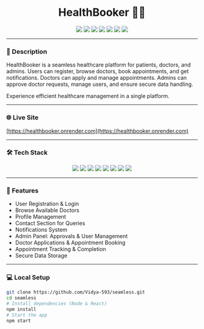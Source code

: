 <div id="top" align="center">
<h1>HealthBooker 🧑‍⚕️</h1>

<img src="https://img.shields.io/github/repo-size/Vidya-593/seamless?style=for-the-badge" />
<img src="https://img.shields.io/github/issues/Vidya-593/seamless?style=for-the-badge" />
<img src="https://img.shields.io/github/issues-closed-raw/Vidya-593/seamless?style=for-the-badge" />
<img src="https://img.shields.io/github/last-commit/Vidya-593/seamless?style=for-the-badge" />
<img src="https://img.shields.io/github/forks/Vidya-593/seamless?style=for-the-badge" />
<img src="https://img.shields.io/github/stars/Vidya-593/seamless?style=for-the-badge" />
<img src="https://img.shields.io/github/contributors-anon/Vidya-593/seamless?style=for-the-badge" />
</div>

---

### 📝 Description
HealthBooker is a seamless healthcare platform for patients, doctors, and admins. Users can register, browse doctors, book appointments, and get notifications. Doctors can apply and manage appointments. Admins can approve doctor requests, manage users, and ensure secure data handling.  

Experience efficient healthcare management in a single platform.  

---

### 🌐 Live Site
[https://healthbooker.onrender.com](https://healthbooker.onrender.com)

---

### 🛠️ Tech Stack
<div align="center">
<a href="https://www.w3.org/html/"><img src="https://img.shields.io/badge/HTML5-E34F26?style=for-the-badge&logo=html5&logoColor=white" /></a>
<a href="https://www.w3schools.com/css/"><img src="https://img.shields.io/badge/CSS3-1572B6?style=for-the-badge&logo=css3&logoColor=white" /></a>
<a href="https://developer.mozilla.org/en-US/docs/Web/JavaScript"><img src="https://img.shields.io/badge/JavaScript-F7DF1E?style=for-the-badge&logo=javascript&logoColor=black" /></a>
<a href="https://reactjs.org/"><img src="https://img.shields.io/badge/React-20232A?style=for-the-badge&logo=react&logoColor=white" /></a>
<a href="https://nodejs.org/"><img src="https://img.shields.io/badge/Node.js-8A2BE2?style=for-the-badge&logo=Node.js&logoColor=white" /></a>
<a href="https://expressjs.com/"><img src="https://img.shields.io/badge/Express.js-404D59?style=for-the-badge&logo=express&logoColor=white" /></a>
<a href="https://www.mongodb.com/"><img src="https://img.shields.io/badge/MongoDB-4EA94B?style=for-the-badge&logo=mongodb&logoColor=white" /></a>
<a href="https://redux-toolkit.js.org/"><img src="https://img.shields.io/badge/Redux-593D88?style=for-the-badge&logo=redux&logoColor=white" /></a>
</div>

---

### 📌 Features
- User Registration & Login  
- Browse Available Doctors  
- Profile Management  
- Contact Section for Queries  
- Notifications System  
- Admin Panel: Approvals & User Management  
- Doctor Applications & Appointment Booking  
- Appointment Tracking & Completion  
- Secure Data Storage  

---

### 💻 Local Setup
```bash
git clone https://github.com/Vidya-593/seamless.git
cd seamless
# Install dependencies (Node & React)
npm install
# Start the app
npm start
